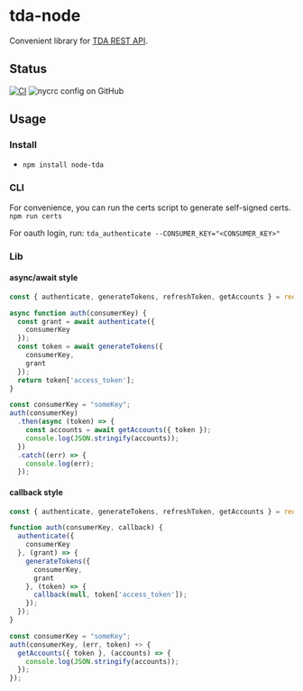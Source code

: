 # tda-node
Convenient library for [TDA REST API](https://developer.tdameritrade.com/apis).

## Status
[![CI](https://github.com/mafischer/tda-node/actions/workflows/node.js.yml/badge.svg)](https://github.com/mafischer/tda-node/actions/workflows/node.js.yml)
![nycrc config on GitHub](https://img.shields.io/nycrc/mafischer/tda-node?config=.nycrc&preferredThreshold=lines)

## Usage

### Install
- `npm install node-tda`

### CLI
For convenience, you can run the certs script to generate self-signed certs. `npm run certs`

For oauth login, run: `tda_authenticate --CONSUMER_KEY="<CONSUMER_KEY>"`

### Lib

#### async/await style
``` javascript
const { authenticate, generateTokens, refreshToken, getAccounts } = require('node-tda');

async function auth(consumerKey) {
  const grant = await authenticate({
    consumerKey
  });
  const token = await generateTokens({
    consumerKey,
    grant
  });
  return token['access_token'];
}

const consumerKey = "someKey";
auth(consumerKey)
  .then(async (token) => {
    const accounts = await getAccounts({ token });
    console.log(JSON.stringify(accounts));
  })
  .catch((err) => {
    console.log(err);
  });
```

#### callback style
``` javascript
const { authenticate, generateTokens, refreshToken, getAccounts } = require('node-tda');

function auth(consumerKey, callback) {
  authenticate({
    consumerKey
  }, (grant) => {
    generateTokens({
      consumerKey,
      grant
    }, (token) => {
      callback(null, token['access_token']);
    });
  });
}

const consumerKey = "someKey";
auth(consumerKey, (err, token) +> {
  getAccounts({ token }, (accounts) => {
    console.log(JSON.stringify(accounts));
  });
});
```
